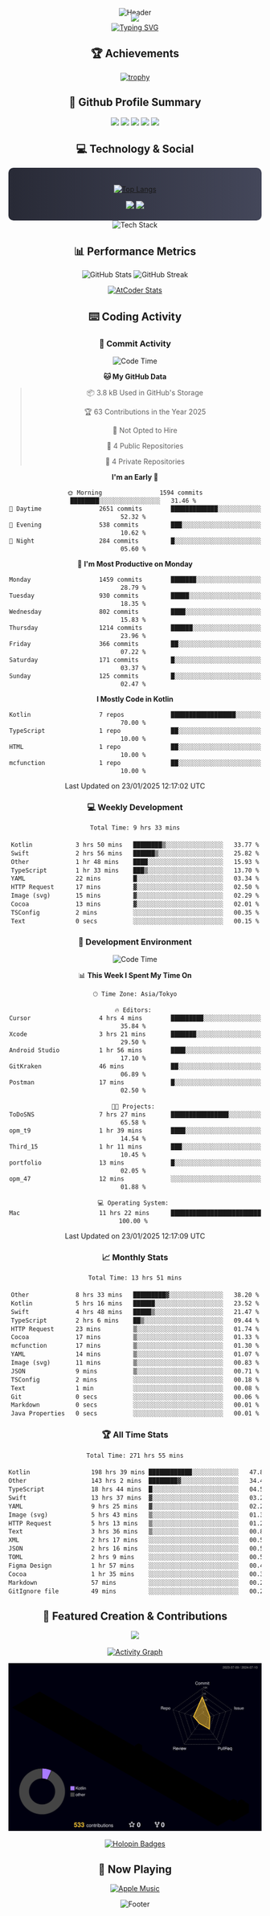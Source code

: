 <div align="center">
  
![Header](https://capsule-render.vercel.app/api?type=waving&color=gradient&customColorList=12&height=300&section=header&text=Welcome%20to%20Batapii's%20Universe&fontSize=50&animation=fadeIn&fontAlignY=40&desc=Android%20Developer%20|%20Kotlin%20LOVE%20)

<div style="margin-top: -20px;">
  <img src="https://readme-typing-svg.herokuapp.com/?lines=Crafting+Android+Experiences;Building+Tomorrow's+Apps+Today;Always+Learning,+Always+Growing&font=Fira%20Code&center=true&width=440&height=45&color=f75c7e&vCenter=true&size=22&pause=1000">
</div>

<a href="https://git.io/typing-svg">
  <img src="https://readme-typing-svg.demolab.com?font=Fira+Code&weight=600&size=28&duration=4000&pause=1000&center=true&vCenter=true&width=800&lines=Hey+there!+I'm+Batapii+%F0%9F%91%8B;Android+Developer+from+Japan+%F0%9F%87%AF%F0%9F%87%B5" alt="Typing SVG" />
</a>

## 🏆 Achievements

[![trophy](https://github-profile-trophy.vercel.app/?username=batapii&theme=onestar&no-frame=true&no-bg=true&column=8&rank=SECRET,SSS,SS,S,AAA,AA,A,B,C,?&margin-w=10&margin-h=10)](https://github.com/ryo-ma/github-profile-trophy)

## 🎯 Github Profile Summary

<div align="center">
  <img src="http://github-profile-summary-cards.vercel.app/api/cards/profile-details?username=batapii&theme=radical" />
  <img src="http://github-profile-summary-cards.vercel.app/api/cards/repos-per-language?username=batapii&theme=radical" />
  <img src="http://github-profile-summary-cards.vercel.app/api/cards/most-commit-language?username=batapii&theme=radical" />
  <img src="http://github-profile-summary-cards.vercel.app/api/cards/stats?username=batapii&theme=radical" />
  <img src="http://github-profile-summary-cards.vercel.app/api/cards/productive-time?username=batapii&theme=radical" />
</div>

## 💻 Technology & Social

<div align="center" style="background: linear-gradient(to right, #282A36, #44475A); padding: 20px; border-radius: 10px;">

[![Top Langs](https://github-readme-stats.vercel.app/api/top-langs/?username=batapii
)](https://github.com/anuraghazra/github-readme-stats)

<div style="margin-top: 15px">
<a href="https://github.com/batapii"><img src="https://img.shields.io/github/followers/batapii?style=for-the-badge&logo=github&label=Follow&color=ff6e96&labelColor=282A36"/></a>
<a href="https://twitter.com/batapii3939"><img src="https://img.shields.io/twitter/follow/batapii?style=for-the-badge&logo=twitter&color=1DA1F2&labelColor=282A36&label= Twitter"/></a>
</div>

</div>

<div align="center">
<img src="https://github-readme-tech-stack.vercel.app/api/cards?title=Tech+Stack&align=center&titleAlign=center&fontSize=20&lineHeight=10&lineCount=4&theme=github_dark&width=800&bg=%230D1117&badge=%23161B22&border=%2321262D&titleColor=%2358A6FF&line1=kotlin%2Ckotlin%2C0095D5%3Bandroid%2Candroid%2C00ff00%3Bjetpackcompose%2Cjetpack%2C4285F4%3B&line2=swift%2Cswift%2CFA7343%3Bfirebase%2Cfirebase%2CFFCA28%3Bgithub%2Cgithub%2C181717%3B&line3=typescript%2Ctypescript%2C3178C6%3Bgraphql%2Cgraphql%2CE10098%3Bsupabase%2Csupabase%2C3FCF8E%3B&line4=gradle%2Cgradle%2C02303A%3Bgitkraken%2Cgitkraken%2C179287%3Bpostman%2Cpostman%2CFF6C37%3B" alt="Tech Stack" />
</div>



## 📊 Performance Metrics

<div align="center">

![GitHub Stats](https://github-readme-stats.vercel.app/api?username=batapii&show_icons=true&theme=radical&hide_border=true&bg_color=0D1117)
![GitHub Streak](https://github-readme-streak-stats.herokuapp.com/?user=batapii&theme=radical&hide_border=true&background=0D1117)

[![AtCoder Stats](https://atcoder-readme-stats.vercel.app/stats/batapii3939?theme=dark&show_history=5&width=495)](https://github.com/iwbc-mzk/atcoder-readme-stats)

</div>

## ⌨️ Coding Activity

### 🌟 Commit Activity
<!--START_SECTION:commit-stats-->
![Code Time](http://img.shields.io/badge/Code%20Time-414%20hrs%2058%20mins-blue)

**🐱 My GitHub Data** 

> 📦 3.8 kB Used in GitHub's Storage 
 > 
> 🏆 63 Contributions in the Year 2025
 > 
> 🚫 Not Opted to Hire
 > 
> 📜 4 Public Repositories 
 > 
> 🔑 4 Private Repositories 
 > 
**I'm an Early 🐤** 

```text
🌞 Morning                1594 commits        ████████░░░░░░░░░░░░░░░░░   31.46 % 
🌆 Daytime                2651 commits        █████████████░░░░░░░░░░░░   52.32 % 
🌃 Evening                538 commits         ███░░░░░░░░░░░░░░░░░░░░░░   10.62 % 
🌙 Night                  284 commits         █░░░░░░░░░░░░░░░░░░░░░░░░   05.60 % 
```
📅 **I'm Most Productive on Monday** 

```text
Monday                   1459 commits        ███████░░░░░░░░░░░░░░░░░░   28.79 % 
Tuesday                  930 commits         █████░░░░░░░░░░░░░░░░░░░░   18.35 % 
Wednesday                802 commits         ████░░░░░░░░░░░░░░░░░░░░░   15.83 % 
Thursday                 1214 commits        ██████░░░░░░░░░░░░░░░░░░░   23.96 % 
Friday                   366 commits         ██░░░░░░░░░░░░░░░░░░░░░░░   07.22 % 
Saturday                 171 commits         █░░░░░░░░░░░░░░░░░░░░░░░░   03.37 % 
Sunday                   125 commits         █░░░░░░░░░░░░░░░░░░░░░░░░   02.47 % 
```


**I Mostly Code in Kotlin** 

```text
Kotlin                   7 repos             ██████████████████░░░░░░░   70.00 % 
TypeScript               1 repo              ██░░░░░░░░░░░░░░░░░░░░░░░   10.00 % 
HTML                     1 repo              ██░░░░░░░░░░░░░░░░░░░░░░░   10.00 % 
mcfunction               1 repo              ██░░░░░░░░░░░░░░░░░░░░░░░   10.00 % 
```




 Last Updated on 23/01/2025 12:17:02 UTC
<!--END_SECTION:commit-stats-->

### 💻 Weekly Development
<!--START_SECTION:wakatime-->

```txt
Total Time: 9 hrs 33 mins

Kotlin            3 hrs 50 mins   ████████▒░░░░░░░░░░░░░░░░   33.77 %
Swift             2 hrs 56 mins   ██████▒░░░░░░░░░░░░░░░░░░   25.82 %
Other             1 hr 48 mins    ████░░░░░░░░░░░░░░░░░░░░░   15.93 %
TypeScript        1 hr 33 mins    ███▒░░░░░░░░░░░░░░░░░░░░░   13.70 %
YAML              22 mins         █░░░░░░░░░░░░░░░░░░░░░░░░   03.34 %
HTTP Request      17 mins         ▓░░░░░░░░░░░░░░░░░░░░░░░░   02.50 %
Image (svg)       15 mins         ▓░░░░░░░░░░░░░░░░░░░░░░░░   02.29 %
Cocoa             13 mins         ▓░░░░░░░░░░░░░░░░░░░░░░░░   02.01 %
TSConfig          2 mins          ░░░░░░░░░░░░░░░░░░░░░░░░░   00.35 %
Text              0 secs          ░░░░░░░░░░░░░░░░░░░░░░░░░   00.15 %
```

<!--END_SECTION:wakatime-->

### 🔨 Development Environment
<!--START_SECTION:dev-stats-->
![Code Time](http://img.shields.io/badge/Code%20Time-414%20hrs%2058%20mins-blue)

📊 **This Week I Spent My Time On** 

```text
🕑︎ Time Zone: Asia/Tokyo

🔥 Editors: 
Cursor                   4 hrs 4 mins        █████████░░░░░░░░░░░░░░░░   35.84 % 
Xcode                    3 hrs 21 mins       ███████░░░░░░░░░░░░░░░░░░   29.50 % 
Android Studio           1 hr 56 mins        ████░░░░░░░░░░░░░░░░░░░░░   17.10 % 
GitKraken                46 mins             ██░░░░░░░░░░░░░░░░░░░░░░░   06.89 % 
Postman                  17 mins             █░░░░░░░░░░░░░░░░░░░░░░░░   02.50 % 

🐱‍💻 Projects: 
ToDoSNS                  7 hrs 27 mins       ████████████████░░░░░░░░░   65.58 % 
opm_t9                   1 hr 39 mins        ████░░░░░░░░░░░░░░░░░░░░░   14.54 % 
Third_15                 1 hr 11 mins        ███░░░░░░░░░░░░░░░░░░░░░░   10.45 % 
portfolio                13 mins             █░░░░░░░░░░░░░░░░░░░░░░░░   02.05 % 
opm_47                   12 mins             ░░░░░░░░░░░░░░░░░░░░░░░░░   01.88 % 

💻 Operating System: 
Mac                      11 hrs 22 mins      █████████████████████████   100.00 % 
```


 Last Updated on 23/01/2025 12:17:09 UTC
<!--END_SECTION:dev-stats-->

### 📈 Monthly Stats
<!--START_SECTION:wakamonth-->

```txt
Total Time: 13 hrs 51 mins

Other             8 hrs 33 mins   █████████▓░░░░░░░░░░░░░░░   38.20 %
Kotlin            5 hrs 16 mins   ██████░░░░░░░░░░░░░░░░░░░   23.52 %
Swift             4 hrs 48 mins   █████▒░░░░░░░░░░░░░░░░░░░   21.47 %
TypeScript        2 hrs 6 mins    ██▒░░░░░░░░░░░░░░░░░░░░░░   09.44 %
HTTP Request      23 mins         ▒░░░░░░░░░░░░░░░░░░░░░░░░   01.74 %
Cocoa             17 mins         ▒░░░░░░░░░░░░░░░░░░░░░░░░   01.33 %
mcfunction        17 mins         ▒░░░░░░░░░░░░░░░░░░░░░░░░   01.30 %
YAML              14 mins         ▒░░░░░░░░░░░░░░░░░░░░░░░░   01.07 %
Image (svg)       11 mins         ▒░░░░░░░░░░░░░░░░░░░░░░░░   00.83 %
JSON              9 mins          ▒░░░░░░░░░░░░░░░░░░░░░░░░   00.71 %
TSConfig          2 mins          ░░░░░░░░░░░░░░░░░░░░░░░░░   00.18 %
Text              1 min           ░░░░░░░░░░░░░░░░░░░░░░░░░   00.08 %
Git               0 secs          ░░░░░░░░░░░░░░░░░░░░░░░░░   00.06 %
Markdown          0 secs          ░░░░░░░░░░░░░░░░░░░░░░░░░   00.01 %
Java Properties   0 secs          ░░░░░░░░░░░░░░░░░░░░░░░░░   00.01 %
```

<!--END_SECTION:wakamonth-->

### 🏆 All Time Stats
<!--START_SECTION:wakaalltime-->

```txt
Total Time: 271 hrs 55 mins

Kotlin                 198 hrs 39 mins ████████████░░░░░░░░░░░░░   47.87 %
Other                  143 hrs 2 mins  ████████▓░░░░░░░░░░░░░░░░   34.47 %
TypeScript             18 hrs 44 mins  █░░░░░░░░░░░░░░░░░░░░░░░░   04.52 %
Swift                  13 hrs 37 mins  ▓░░░░░░░░░░░░░░░░░░░░░░░░   03.28 %
YAML                   9 hrs 25 mins   ▓░░░░░░░░░░░░░░░░░░░░░░░░   02.27 %
Image (svg)            5 hrs 43 mins   ▒░░░░░░░░░░░░░░░░░░░░░░░░   01.38 %
HTTP Request           5 hrs 13 mins   ▒░░░░░░░░░░░░░░░░░░░░░░░░   01.26 %
Text                   3 hrs 36 mins   ▒░░░░░░░░░░░░░░░░░░░░░░░░   00.87 %
XML                    2 hrs 17 mins   ░░░░░░░░░░░░░░░░░░░░░░░░░   00.55 %
JSON                   2 hrs 16 mins   ░░░░░░░░░░░░░░░░░░░░░░░░░   00.55 %
TOML                   2 hrs 9 mins    ░░░░░░░░░░░░░░░░░░░░░░░░░   00.52 %
Figma Design           1 hr 57 mins    ░░░░░░░░░░░░░░░░░░░░░░░░░   00.47 %
Cocoa                  1 hr 35 mins    ░░░░░░░░░░░░░░░░░░░░░░░░░   00.38 %
Markdown               57 mins         ░░░░░░░░░░░░░░░░░░░░░░░░░   00.23 %
GitIgnore file         49 mins         ░░░░░░░░░░░░░░░░░░░░░░░░░   00.20 %
```

<!--END_SECTION:wakaalltime-->


## 🌟 Featured Creation & Contributions

<div align="center">
  <a href="https://github.com/batapii/ToDoSNS">
    <img src="https://github-readme-stats.vercel.app/api/pin/?username=batapii&repo=ToDoSNS&theme=radical&hide_border=true&bg_color=0D1117" />
  </a>

[![Activity Graph](https://github-readme-activity-graph.vercel.app/graph?username=batapii&custom_title=Contribution%20Graph&hide_border=true&theme=radical&bg_color=0D1117)](https://github.com/ashutosh00710/github-readme-activity-graph)

![3D Contrib](./profile-3d-contrib/profile-night-rainbow.svg)

[![Holopin Badges](https://holopin.me/batapii)](https://holopin.io/@batapii)

</div>

## 🎵 Now Playing

<div align="center">
  
[![Apple Music](https://music-profile.rayriffy.com/theme/dark.svg?uid=001005.6598667d2ffd4a10a4f429edd0ba24c4.1156)](https://github.com/rayriffy/apple-music-github-profile)

</div>

![Footer](https://capsule-render.vercel.app/api?type=waving&color=gradient&customColorList=12&height=100&section=footer)

</div>
